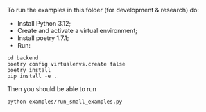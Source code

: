 To run the examples in this folder (for development & research) do:

* Install Python 3.12; 
* Create and activate a virtual environment;
* Install poetry 1.7.1;
* Run:

```
cd backend
poetry config virtualenvs.create false
poetry install
pip install -e .
```

Then you should be able to run
```
python examples/run_small_examples.py
```
